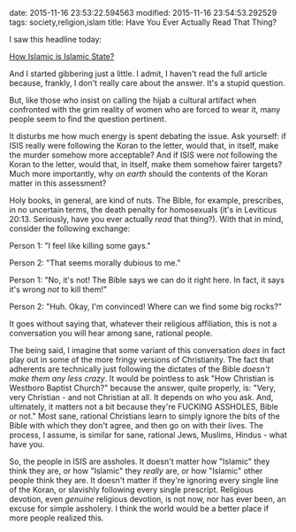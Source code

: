 date: 2015-11-16 23:53:22.594563
modified: 2015-11-16 23:54:53.292529
tags: society,religion,islam
title: Have You Ever Actually Read That Thing?

I saw this headline today:

[How Islamic is Islamic State?][1]

And I started gibbering just a little.  I admit, I haven't read the full
article because, frankly, I don't really care about the answer.  It's a
stupid question.

But, like those who insist on calling the hijab a cultural artifact when
confronted with the grim reality of women who are forced to wear it, many
people seem to find the question pertinent.

It disturbs me how much energy is spent debating the issue.  Ask yourself:
if ISIS really were following the Koran to the letter, would that, in
itself, make the murder somehow more acceptable?  And if ISIS were *not*
following the Koran to the letter, would that, in itself, make them somehow
fairer targets?  Much more importantly, why *on earth* should the contents
of the Koran matter in this assessment?

Holy books, in general, are kind of nuts.  The Bible, for example,
prescribes, in no uncertain terms, the death penalty for homosexuals (it's
in Leviticus 20:13.  Seriously, have you ever actually *read* that thing?).
With that in mind, consider the following exchange:

Person 1: "I feel like killing some gays."

Person 2: "That seems morally dubious to me."

Person 1: "No, it's not!  The Bible says we can do it right here.  In fact,
it says it's wrong *not* to kill them!"

Person 2: "Huh.  Okay, I'm convinced!  Where can we find some big rocks?"

It goes without saying that, whatever their religious affiliation, this is
not a conversation you will hear among sane, rational people.

The being said, I imagine that some variant of this conversation *does* in
fact play out in some of the more fringy versions of Christianity.  The fact
that adherents are technically just following the dictates of the Bible
*doesn't make them any less crazy*.  It would be pointless to ask "How
Christian is Westboro Baptist Church?" because the answer, quite properly,
is: "Very, very Christian - and not Christian at all.  It depends on who you
ask.  And, ultimately, it matters not a bit because they're FUCKING
ASSHOLES, Bible or not."  Most sane, rational Christians learn to simply
ignore the bits of the Bible with which they don't agree, and then go on
with their lives.  The process, I assume, is similar for sane, rational
Jews, Muslims, Hindus - what have you.

So, the people in ISIS are assholes.  It doesn't matter how "Islamic" they
think they are, or how "Islamic" they *really* are, or how "Islamic" other
people think they are.  It doesn't matter if they're ignoring every single
line of the Koran, or slavishly following every single prescript.  Religious
devotion, even *genuine* religious devotion, is not now, nor has ever been,
an excuse for simple assholery.  I think the world would be a better place
if more people realized this.

[1]: http://www.newstatesman.com/world-affairs/2015/03/mehdi-hasan-how-islamic-islamic-state
